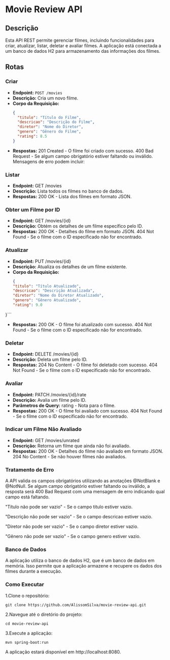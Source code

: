# Movie Review API

## Descrição

Esta API REST permite gerenciar filmes, incluindo funcionalidades para criar, atualizar, listar, deletar e avaliar filmes. A aplicação está conectada a um banco de dados H2 para armazenamento das informações dos filmes.

## Rotas

### Criar 

- **Endpoint:** `POST /movies`
- **Descrição:** Cria um novo filme.
- **Corpo da Requisição:**
  ```json
  {
    "titulo": "Título do Filme",
    "descricao": "Descrição do Filme",
    "diretor": "Nome do Diretor",
    "genero": "Gênero do Filme",
    "rating": 8.5
  }
  
- **Respostas:**
  201 Created - O filme foi criado com sucesso.
  400 Bad Request - Se algum campo obrigatório estiver faltando ou inválido. Mensagens de erro podem incluir:

### Listar 

- **Endpoint:** GET /movies
- **Descrição:** Lista todos os filmes no banco de dados.
- **Respostas:**
  200 OK - Lista dos filmes em formato JSON.

### Obter um Filme por ID

- **Endpoint:** GET /movies/{id}
- **Descrição:** Obtém os detalhes de um filme específico pelo ID.
- **Respostas:**
  200 OK - Detalhes do filme em formato JSON.
  404 Not Found - Se o filme com o ID especificado não for encontrado.

### Atualizar 

- **Endpoint:** PUT /movies/{id}
- **Descrição:** Atualiza os detalhes de um filme existente.
- **Corpo da Requisição:**
  ```json
  {
  "titulo": "Título Atualizado",
  "descricao": "Descrição Atualizada",
  "diretor": "Nome do Diretor Atualizado",
  "genero": "Gênero Atualizado",
  "rating": 9.0
}```
- **Respostas:**
  200 OK - O filme foi atualizado com sucesso.
  404 Not Found - Se o filme com o ID especificado não for encontrado.

### Deletar  

- **Endpoint:** DELETE /movies/{id}
- **Descrição:** Deleta um filme pelo ID.
- **Respostas:**
204 No Content - O filme foi deletado com sucesso.
404 Not Found - Se o filme com o ID especificado não for encontrado.
  
### Avaliar 

- **Endpoint:** PATCH /movies/{id}/rate
- **Descrição:** Avalia um filme pelo ID.
- **Parâmetros de Query:**
  rating - Nota para o filme.
- **Respostas:**
  200 OK - O filme foi avaliado com sucesso.
  404 Not Found - Se o filme com o ID especificado não for encontrado.
  
### Indicar um Filme Não Avaliado

- **Endpoint:** GET /movies/unrated
- **Descrição:** Retorna um filme que ainda não foi avaliado.
- **Respostas:**
  200 OK - Detalhes do filme não avaliado em formato JSON.
  204 No Content - Se não houver filmes não avaliados.

### Tratamento de Erro
A API valida os campos obrigatórios utilizando as anotações @NotBlank e @NotNull. Se algum campo obrigatório estiver faltando ou inválido, a resposta será 400 Bad Request com uma mensagem de erro indicando qual campo está faltando.

"Título não pode ser vazio" - Se o campo titulo estiver vazio.

"Descrição não pode ser vazio" - Se o campo descricao estiver vazio.

"Diretor não pode ser vazio" - Se o campo diretor estiver vazio.

"Gênero não pode ser vazio" - Se o campo genero estiver vazio.

### Banco de Dados
A aplicação utiliza o banco de dados H2, que é um banco de dados em memória. Isso permite que a aplicação armazene e recupere os dados dos filmes durante a execução.

### Como Executar
1.Clone o repositório:
 ```
git clone https://github.com/AlissomSilva/movie-review-api.git
 ```
2.Navegue até o diretório do projeto:
```
cd movie-review-api
```
3.Execute a aplicação:
```
mvn spring-boot:run
```
A aplicação estará disponível em http://localhost:8080.
